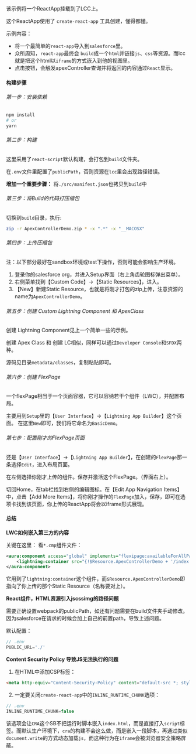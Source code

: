 该示例将一个ReactApp挂载到了LCC上。

这个ReactApp使用了 `create-react-app` 工具创建，懂得都懂。

示例内容：

 - 将一个最简单的`react-app`导入到`salesforce`里。
 - 众所周知，`react-app`最终会 `build`成一个`html`并链接`js`、`css`等资源。而lcc就是把这个html以`iframe`的方式嵌入到他的视图里。
 - 点击按钮，会触发apexController查询并将返回的内容通过`React`显示。

#### 构建步骤

###### 第一步：安装依赖

```bash
npm install
# or
yarn
```

###### 第二步：构建

这里采用了`react-script`默认构建，会打包到`build`文件夹。

在`.env`文件里配置了`publicPath`，否则资源在`lcc`里会出现路径错误。

**增加一个重要步骤：** 将`./src/manifest.json`也拷贝到`build`中

###### 第三步：将Build的代码打压缩包

切换到`build`目录，执行:

```bash
zip -r ApexControllerDemo.zip * -x ".*" -x "__MACOSX"
```

###### 第四步：上传压缩包

注：以下部分最好在sandbox环境或test下操作，否则可能会影响生产环境。

 1. 登录你的salesforce org，并进入Setup界面（右上角齿轮图标弹出菜单）。
 2. 右侧菜单找到【Custom Code】→【Static Resources】，进入。
 3. 【New】新建Static Resource，也就是将刚才打包的zip上传，注意资源的name为`ApexControllerDemo`。

###### 第五步：创建 Custom Lightning Component 和 ApexClass

创建 Lightning Component见上一个简单一些的示例。

创建 Apex Class 和 创建 LC相似，同样可以通过`Developer Console`和`SFDX`两种。

源码见目录`metadata/classes`，复制粘贴即可。

###### 第六步：创建 FlexPage

一个flexPage相当于一个页面容器，它可以容纳若干个组件（LWC），并配置布局。

主要用到`Setup`里的【`User Interface`】→【`Lightning App Builder`】这个页面。
在这里`New`即可，我们将它命名为`BasicDemo`。

###### 第七步：配置刚才的FlexPage页面

还是【`User Interface`】→【`Lightning App Builder`】，在创建的`FlexPage`那一条选择`Edit`，进入布局页面。

在左侧选择你刚才上传的组件。保存并激活这个FlexPage。（界面右上）。

切回Home，在tab栏找到右侧的编辑图标。在【Edit App Navigation Items】中，点击【Add More Items】，将你刚才操作的`FlexPage`加入，保存，即可在选项卡找到该页面，你上传的ReactApp将会以iframe形式展现。

#### 总结

**LWC如何嵌入第三方的内容**

关键在这里：
看`*.cmp`组件文件：

```xml
<aura:component access="global" implements="flexipage:availableForAllPageTypes" >
    <lightning:container src="{!$Resource.ApexControllerDemo + '/index.html'}"/>
</aura:component>
```

它用到了`lightning:container`这个组件，而`$Resource.ApexControllerDemo`即指向了你上传的那个Static Resource（名称要对上）。

**React组件，HTML资源引入jscssimg的路径问题**

需要正确设置webpack的publicPath，如还有问题需要在build文件夹手动修改。因为salesforce在请求的时候会加上自己的前置path，导致上述问题。

默认配置：
```js
// .env
PUBLIC_URL='./'
```

**Content Security Policy 导致JS无法执行的问题**

 1. 在HTML中添加CSP标签：

 ```html
<meta http-equiv="Content-Security-Policy" content="default-src *; style-src 'self' 'unsafe-inline'; script-src 'self' 'unsafe-inline' 'unsafe-eval' https://canary.lwc.dev https://visualforce.com">
 ```

 2. 一定要关闭`create-react-app`中的`INLINE_RUNTIME_CHUNK`选项：

 ```js
// .env
INLINE_RUNTIME_CHUNK=false
 ```

 该选项会让`CRA`这个SB不把运行时脚本嵌入`index.html`，而是直接打入`script`标签。而默认生产环境下，`cra`的构建不会这么做，而是嵌入一段脚本，再通过类似`document.write`的方式动态加载`js`，而这种行为在`iframe`会被浏览器安全策略屏蔽。